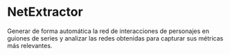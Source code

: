 # NetExtractor
Generar de forma automática la red de interacciones de personajes en guiones de series y analizar las redes obtenidas para capturar sus métricas más relevantes.
